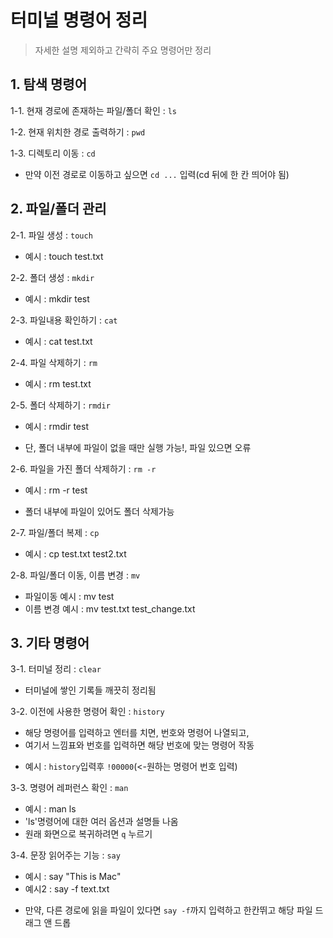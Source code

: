 # 터미널 명령어 정리
> 자세한 설명 제외하고 간략히 주요 명령어만 정리

## 1. 탐색 명령어
1-1. 현재 경로에 존재하는 파일/폴더 확인 : `ls`

1-2. 현재 위치한 경로 출력하기 : `pwd`

1-3. 디렉토리 이동 : `cd`
* 만약 이전 경로로 이동하고 싶으면 `cd ...` 입력(cd 뒤에 한 칸 띄어야 됨)

## 2. 파일/폴더 관리

2-1. 파일 생성 : `touch`
* 예시 : touch test.txt

2-2. 폴더 생성 : `mkdir`
* 예시 : mkdir test

2-3. 파일내용 확인하기 : `cat`
* 예시 : cat test.txt

2-4. 파일 삭제하기 : `rm`
* 예시 : rm test.txt

2-5. 폴더 삭제하기 : `rmdir`
* 예시 : rmdir test
 - 단, 폴더 내부에 파일이 없을 때만 실행 가능!, 파일 있으면 오류
     
2-6. 파일을 가진 폴더 삭제하기 : `rm -r`
* 예시 : rm -r test
 - 폴더 내부에 파일이 있어도 폴더 삭제가능
  
2-7. 파일/폴더 복제 : `cp`
* 예시 : cp test.txt test2.txt

2-8. 파일/폴더 이동, 이름 변경 : `mv`
* 파일이동 예시 : mv test
* 이름 변경 예시 : mv test.txt test_change.txt


## 3. 기타 명령어
3-1. 터미널 정리 : `clear`
* 터미널에 쌓인 기록들 깨끗히 정리됨

3-2. 이전에 사용한 명령어 확인 : `history`
* 해당 명령어를 입력하고 엔터를 치면, 번호와 명령어 나열되고,
* 여기서 느낌표와 번호를 입력하면 해당 번호에 맞는 명령어 작동
 - 예시 : `history`입력후 `!00000`(<-원하는 명령어 번호 입력)

3-3. 명령어 레퍼런스 확인 : `man`
* 예시 : man ls
* 'ls'명령어에 대한 여러 옵션과 설명들 나옴
* 원래 화면으로 복귀하려면 `q` 누르기

3-4. 문장 읽어주는 기능 : `say`
* 예시 : say "This is Mac"
* 예시2 : say -f text.txt
 - 만약, 다른 경로에 읽을 파일이 있다면 `say -f`까지 입력하고 한칸뛰고 해당 파일 드래그 앤 드롭
